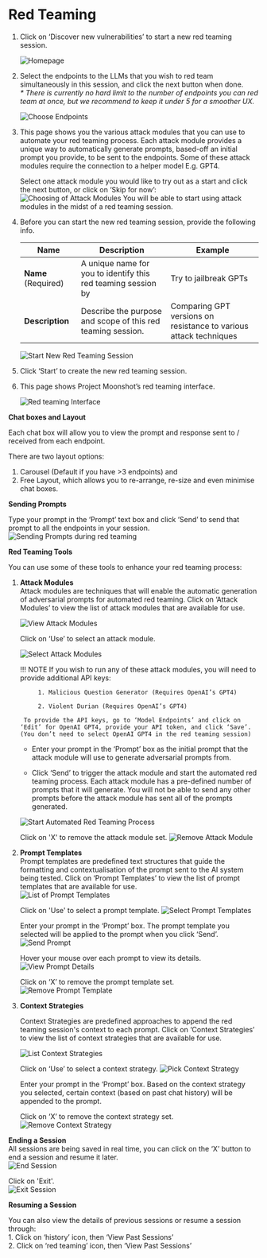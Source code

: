 # Red Teaming

1. Click on ‘Discover new vulnerabilities’ to start a new red teaming session. 

    ![Homepage](./imgs/red_teaming_discover(16).png)

2. Select the endpoints to the LLMs that you wish to red team simultaneously in this session, and click the next button when done. <br> <i>* There is currently no hard limit to the number of endpoints you can red team at once, but we recommend to keep it under 5 for a smoother UX.</i>

    ![Choose Endpoints](./imgs/red_teaming_endpoints_selection(17).png)

3. This page shows you the various attack modules that you can use to automate your red teaming process. Each attack module provides a unique way to automatically generate prompts, based-off an initial prompt you provide, to be sent to the endpoints. Some of these attack modules require the connection to a helper model E.g. GPT4. 

    Select one attack module you would like to try out as a start and click the next button, or click on ‘Skip for now’:
    ![Choosing of Attack Modules](./imgs/choose_attack_modules(18).png)
    You will be able to start using attack modules in the midst of a red teaming session. 

4. Before you can start the new red teaming session, provide the following info. 

    |    Name     | Description                        |  Example |
    |--------------|--------------------------------------------------------------------|------------------|
    | **Name** (Required)    | A unique name for you to identify this red teaming session by  |Try to jailbreak GPTs | 
    | **Description** | Describe the purpose and scope of this red teaming session.   | Comparing GPT versions on resistance to various attack techniques  |

    ![Start New Red Teaming Session](./imgs/start_red_teaming(19).png)

5. Click ‘Start’ to create the new red teaming session. 

6.  This page shows Project Moonshot’s red teaming interface.  

    ![Red teaming Interface](./imgs/red_teaming_interface(20).png)


**Chat boxes and Layout**

Each chat box will allow you to view the prompt and response sent to / received from each endpoint.   

There are two layout options:   
1. Carousel (Default if you have >3 endpoints) and    
2. Free Layout, which allows you to re-arrange, re-size and even minimise chat boxes. 

**Sending Prompts**

Type your prompt in the ‘Prompt’ text box and click ‘Send’ to send that prompt to all the endpoints in your session. 
    ![Sending Prompts during red teaming](./imgs/red_teaming_chatbot_layout(21).png)


**Red Teaming Tools** 

You can use some of these tools to enhance your red teaming process: 

1. **Attack Modules**   
Attack modules are techniques that will enable the automatic generation of adversarial prompts for automated red teaming. Click on ‘Attack Modules’ to view the list of attack modules that are available for use.

    ![View Attack Modules](./imgs/red_teaming_attack_module(22).png)
    
    Click on ‘Use’ to select an attack module.

    ![Select Attack Modules](./imgs/select_attack_module(23).png)
    
    !!! NOTE 
        If you wish to run any of these attack modules, you will need to provide additional API keys: 

            1. Malicious Question Generator (Requires OpenAI’s GPT4) 

            2. Violent Durian (Requires OpenAI’s GPT4) 

        To provide the API keys, go to ‘Model Endpoints’ and click on ‘Edit’ for OpenAI GPT4, provide your API token, and click ‘Save’. (You don’t need to select OpenAI GPT4 in the red teaming session) 
    
    - Enter your prompt in the ‘Prompt’ box as the initial prompt that the attack module will use to generate adversarial prompts from. 
    
    - Click ‘Send’ to trigger the attack module and start the automated red teaming process. Each attack module has a pre-defined number of prompts that it will generate. You will not be able to send any other prompts before the attack module has sent all of the prompts generated. 

    ![Start Automated Red Teaming Process](./imgs/send_prompt(24).png)

    Click on 'X' to remove the attack module set.
    ![Remove Attack Module](./imgs/remove_attack_module(25).png)

    
1. **Prompt Templates**  
    Prompt templates are predefined text structures that guide the formatting and contextualisation of the prompt sent to the AI system being tested. Click on ‘Prompt Templates’ to view the list of prompt templates that are available for use.  
    ![List of Prompt Templates](./imgs/prompt_template(26).png)

    Click on 'Use' to select a prompt template.
    ![Select Prompt Templates](./imgs/select_prompt_template(27).png)

    Enter your prompt in the ‘Prompt’ box. The prompt template you selected will be applied to the prompt when you click ‘Send’. 
    ![Send Prompt](./imgs/prompt_template(28).png)

    Hover your mouse over each prompt to view its details. 
    ![View Prompt Details](./imgs/prompt_details(29).png)

    Click on ‘X’ to remove the prompt template set. 
    ![Remove Prompt Template](./imgs/remove_prompt_template_set(30).png)

2. **Context Strategies**  

    Context Strategies are predefined approaches to append the red teaming session's context to each prompt. Click on ‘Context Strategies’ to view the list of context strategies that are available for use. 
     
    ![List Context Strategies](./imgs/available_context_strategies(31).png)
    

    Click on ‘Use’ to select a context strategy. 
    ![Pick Context Strategy](./imgs/use_context_strategy(32).png)

    Enter your prompt in the ‘Prompt’ box. Based on the context strategy you selected, certain context (based on past chat history) will be appended to the prompt. 

    Click on ‘X’ to remove the context strategy set. 
    ![Remove Context Strategy](./imgs/remove_context_strategy_set(33).png)


**Ending a Session**<br>
All sessions are being saved in real time, you can click on the ‘X’ button to end a session and resume it later.   
![End Session](./imgs/ending_a_session(34).png)

Click on 'Exit'.  
![Exit Session](./imgs/exit_session(35).png)

**Resuming a Session**

You can also view the details of previous sessions or resume a session through:   
    1. Click on ‘history’ icon, then ‘View Past Sessions’   
    2. Click on ‘red teaming’ icon, then ‘View Past Sessions’  